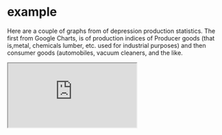 # example
Here are a couple of graphs from of depression production statistics.  The first from Google Charts,  is of production indices of Producer goods (that is,metal, chemicals lumber, etc. used for industrial purposes)  and then consumer goods (automobiles, vacuum cleaners,  and the like.
<iframe src="https://docs.google.com/spreadsheets/d/e/2PACX-1vSZhQ87qVl-gxcescFJZ-jiKmse1PXtbhe6TxXrXj3KnG4gpeuJC6fe43vNsgLyZBIqSYsTkz4zHJgY/pubchart?oid=1634783592&amp;format=interactive"></iframe>
